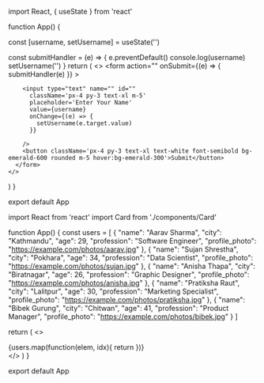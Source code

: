 import React, { useState } from 'react'

function App() {

  const [username, setUsername] = useState('')


  const submitHandler = (e) => {
    e.preventDefault()
    console.log(username)
    setUsername('')
  }
  return (
    <>
      <form action=""
        onSubmit={(e) => { submitHandler(e) }}
      >

        <input type="text" name="" id=""
          className='px-4 py-3 text-xl m-5'
          placeholder='Enter Your Name'
          value={username}
          onChange={(e) => {
            setUsername(e.target.value)
          }}

        />
        <button className='px-4 py-3 text-xl text-white font-semibold bg-emerald-600 rounded m-5 hover:bg-emerald-300'>Submit</button>
      </form>
    </>
  )
}

export default App


import React from 'react'
import Card from './components/Card'

function App() {
  const users = [
    {
      "name": "Aarav Sharma",
      "city": "Kathmandu",
      "age": 29,
      "profession": "Software Engineer",
      "profile_photo": "https://example.com/photos/aarav.jpg"
    },
    {
      "name": "Sujan Shrestha",
      "city": "Pokhara",
      "age": 34,
      "profession": "Data Scientist",
      "profile_photo": "https://example.com/photos/sujan.jpg"
    },
    {
      "name": "Anisha Thapa",
      "city": "Biratnagar",
      "age": 26,
      "profession": "Graphic Designer",
      "profile_photo": "https://example.com/photos/anisha.jpg"
    },
    {
      "name": "Pratiksha Raut",
      "city": "Lalitpur",
      "age": 30,
      "profession": "Marketing Specialist",
      "profile_photo": "https://example.com/photos/pratiksha.jpg"
    },
    {
      "name": "Bibek Gurung",
      "city": "Chitwan",
      "age": 41,
      "profession": "Product Manager",
      "profile_photo": "https://example.com/photos/bibek.jpg"
    }
  ]



  return (
    <>
      <div>
        <div className='p-10 text-white'>
          {users.map(function(elem, idx){
            return <Card key={idx} username={elem.name} age = {elem.age} city={elem.city} photo = {elem.profile_photo} profession = {elem.profession}/>
          })}
        </div>
      </div>
    </>
  )
}

export default App
